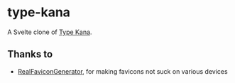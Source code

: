 # type-kana

A Svelte clone of [Type Kana](https://lab.fleon.org/type-kana/).

## Thanks to

* [RealFaviconGenerator](https://realfavicongenerator.net/), for making favicons not suck on various devices